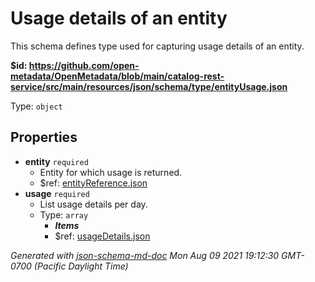 # Usage details of an entity

This schema defines type used for capturing usage details of an entity.

<b id="httpsgithub.comopen-metadataopenmetadatablobmaincatalog-rest-servicesrcmainresourcesjsonschematypeentityusage.json">&#36;id: https://github.com/open-metadata/OpenMetadata/blob/main/catalog-rest-service/src/main/resources/json/schema/type/entityUsage.json</b>

Type: `object`

## Properties
 - <b id="#https://github.com/open-metadata/OpenMetadata/blob/main/catalog-rest-service/src/main/resources/json/schema/type/entityUsage.json/properties/entity">entity</b> `required`
	 - Entity for which usage is returned.
	 - &#36;ref: [entityReference.json](#entityreference.json)
 - <b id="#https://github.com/open-metadata/OpenMetadata/blob/main/catalog-rest-service/src/main/resources/json/schema/type/entityUsage.json/properties/usage">usage</b> `required`
	 - List usage details per day.
	 - Type: `array`
		 - **_Items_**
		 - &#36;ref: [usageDetails.json](#usagedetails.json)

_Generated with [json-schema-md-doc](https://brianwendt.github.io/json-schema-md-doc/)_ _Mon Aug 09 2021 19:12:30 GMT-0700 (Pacific Daylight Time)_